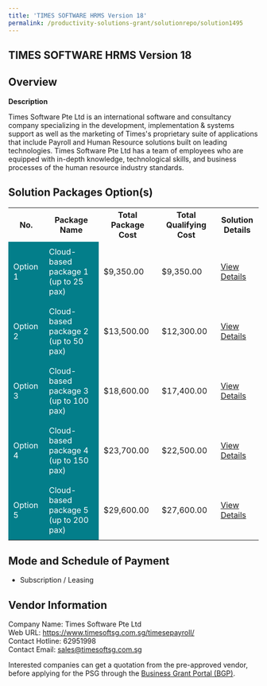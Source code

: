 ```yaml
---
title: 'TIMES SOFTWARE HRMS Version 18'
permalink: /productivity-solutions-grant/solutionrepo/solution1495
---
```


## TIMES SOFTWARE HRMS Version 18

## Overview

**Description**

Times Software Pte Ltd is an international software and consultancy company specializing in the development, implementation & systems support as well as the marketing of Times's proprietary suite of applications that include Payroll and Human Resource solutions built on leading technologies.
Times Software Pte Ltd has a team of employees who are equipped with in-depth knowledge, technological skills, and business processes of the human resource industry standards.

## Solution Packages Option(s)

<table>
<tr>
<th><b>No.</b></th>
<th><b>Package Name</b></th>
<th><b>Total Package Cost</b></th>
<th><b>Total Qualifying Cost</b></th>
<th><b>Solution Details</b></th>
</tr>
<tr>
<td style='padding: 10px; background-color: #037E8A; color: #FFFFFF;'>Option 1</td>
<td style='padding: 10px; background-color: #037E8A; color: #FFFFFF;'>Cloud-based package 1 (up to 25 pax)</td>
<td style='padding: 10px;'>$9,350.00</td>
<td style='padding: 10px;'>$9,350.00</td>
<td style='padding: 10px;'><a href='/images/psg/Times_Software_HRMS_Ver18_07092023_Desensitised_Annex3_Part1.pdf' target='_blank'>View Details</a></td>
</tr>
<tr>
<td style='padding: 10px; background-color: #037E8A; color: #FFFFFF;'>Option 2</td>
<td style='padding: 10px; background-color: #037E8A; color: #FFFFFF;'>Cloud-based package 2 (up to 50 pax)</td>
<td style='padding: 10px;'>$13,500.00</td>
<td style='padding: 10px;'>$12,300.00</td>
<td style='padding: 10px;'><a href='/images/psg/Times_Software_HRMS_Ver18_07092023_Desensitised_Annex3_Part2.pdf' target='_blank'>View Details</a></td>
</tr>
<tr>
<td style='padding: 10px; background-color: #037E8A; color: #FFFFFF;'>Option 3</td>
<td style='padding: 10px; background-color: #037E8A; color: #FFFFFF;'>Cloud-based package 3 (up to 100 pax)</td>
<td style='padding: 10px;'>$18,600.00</td>
<td style='padding: 10px;'>$17,400.00</td>
<td style='padding: 10px;'><a href='/images/psg/Times_Software_HRMS_Ver18_07092023_Desensitised_Annex3_Part3.pdf' target='_blank'>View Details</a></td>
</tr>
<tr>
<td style='padding: 10px; background-color: #037E8A; color: #FFFFFF;'>Option 4</td>
<td style='padding: 10px; background-color: #037E8A; color: #FFFFFF;'>Cloud-based package 4 (up to 150 pax)</td>
<td style='padding: 10px;'>$23,700.00</td>
<td style='padding: 10px;'>$22,500.00</td>
<td style='padding: 10px;'><a href='/images/psg/Times_Software_HRMS_Ver18_07092023_Desensitised_Annex3_Part4.pdf' target='_blank'>View Details</a></td>
</tr>
<tr>
<td style='padding: 10px; background-color: #037E8A; color: #FFFFFF;'>Option 5</td>
<td style='padding: 10px; background-color: #037E8A; color: #FFFFFF;'>Cloud-based package 5 (up to 200 pax)</td>
<td style='padding: 10px;'>$29,600.00</td>
<td style='padding: 10px;'>$27,600.00</td>
<td style='padding: 10px;'><a href='/images/psg/Times_Software_HRMS_Ver18_07092023_Desensitised_Annex3_Part5.pdf' target='_blank'>View Details</a></td>
</tr>
</table>

## Mode and Schedule of Payment

 - Subscription / Leasing

## Vendor Information

 Company Name: Times Software Pte Ltd<br>Web URL: https://www.timesoftsg.com.sg/timesepayroll/ <br>Contact Hotline: 62951998 <br>Contact Email: sales@timesoftsg.com.sg <br>

Interested companies can get a quotation from the pre-approved vendor, before applying for the PSG through the <a href='https://www.businessgrants.gov.sg/' target='_blank' rel='noopener'>Business Grant Portal (BGP)</a>.

<script src="/jquery/resize-tables.js"></script>
